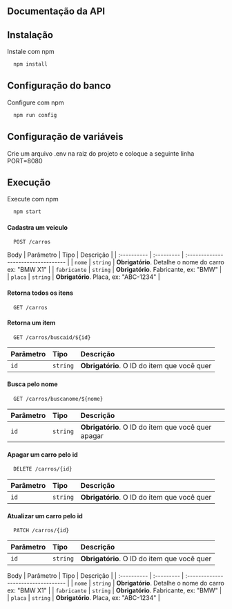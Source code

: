 
## Documentação da API

## Instalação

Instale com npm

```bash
  npm install
```
## Configuração do banco

Configure com npm

```bash
  npm run config
```

## Configuração de variáveis
Crie um arquivo .env na raiz do projeto e coloque a seguinte linha PORT=8080

## Execução 

Execute com npm

```bash
  npm start
```


#### Cadastra um veiculo

```http
  POST /carros
```
Body
| Parâmetro   | Tipo       | Descrição                           |
| :---------- | :--------- | :---------------------------------- |
| `nome` | `string` | **Obrigatório**. Detalhe o nome do carro ex: "BMW X1" |
| `fabricante` | `string` | **Obrigatório**. Fabricante, ex: "BMW" |
| `placa` | `string` | **Obrigatório**. Placa, ex: "ABC-1234" |

#### Retorna todos os itens

```http
  GET /carros
```


#### Retorna um item

```http
  GET /carros/buscaid/${id}
```

| Parâmetro   | Tipo       | Descrição                                   |
| :---------- | :--------- | :------------------------------------------ |
| `id`      | `string` | **Obrigatório**. O ID do item que você quer |

#### Busca pelo nome

```http
  GET /carros/buscanome/${nome}
```

| Parâmetro   | Tipo       | Descrição                                   |
| :---------- | :--------- | :------------------------------------------ |
| `id`      | `string` | **Obrigatório**. O ID do item que você quer apagar |

#### Apagar um carro pelo id

```http
  DELETE /carros/{id}
```

| Parâmetro   | Tipo       | Descrição                                   |
| :---------- | :--------- | :------------------------------------------ |
| `id`      | `string` | **Obrigatório**. O ID do item que você quer |

#### Atualizar um carro pelo id
```http
  PATCH /carros/{id}
```

| Parâmetro   | Tipo       | Descrição                                   |
| :---------- | :--------- | :------------------------------------------ |
| `id`      | `string` | **Obrigatório**. O ID do item que você quer |

Body
| Parâmetro   | Tipo       | Descrição                           |
| :---------- | :--------- | :---------------------------------- |
| `nome` | `string` | **Obrigatório**. Detalhe o nome do carro ex: "BMW X1" |
| `fabricante` | `string` | **Obrigatório**. Fabricante, ex: "BMW" |
| `placa` | `string` | **Obrigatório**. Placa, ex: "ABC-1234" |


